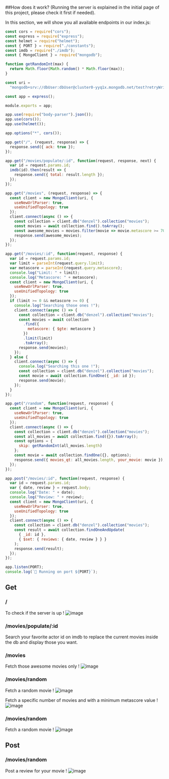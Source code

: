 ##How does it work?
(Running the server is explained in the initial page of this project, please check it first if needed).

In this section, we will show you all available endpoints in our index.js:

```javascript
const cors = require("cors");
const express = require("express");
const helmet = require("helmet");
const { PORT } = require("./constants");
const imdb = require("./imdb");
const { MongoClient } = require("mongodb");

function getRandomInt(max) {
  return Math.floor(Math.random() * Math.floor(max));
}

const uri =
  "mongodb+srv://dbUser:dbUser@cluster0-yyq1x.mongodb.net/test?retryWrites=true&w=majority";

const app = express();

module.exports = app;

app.use(require("body-parser").json());
app.use(cors());
app.use(helmet());

app.options("*", cors());

app.get("/", (request, response) => {
  response.send({ ack: true });
});

app.get("/movies/populate/:id", function(request, response, next) {
  var id = request.params.id;
  imdb(id).then(result => {
    response.send({ total: result.length });
  });
});

app.get("/movies", (request, response) => {
  const client = new MongoClient(uri, {
    useNewUrlParser: true,
    useUnifiedTopology: true
  });
  client.connect(async () => {
    const collection = client.db("denzel").collection("movies");
    const movies = await collection.find().toArray();
    const awesome_movies = movies.filter(movie => movie.metascore >= 70);
    response.send(awesome_movies);
  });
});

app.get("/movies/:id", function(request, response) {
  var id = request.params.id;
  var limit = parseInt(request.query.limit);
  var metascore = parseInt(request.query.metascore);
  console.log("Limit: " + limit);
  console.log("Metascore: " + metascore);
  const client = new MongoClient(uri, {
    useNewUrlParser: true,
    useUnifiedTopology: true
  });
  if (limit >= 0 && metascore >= 0) {
    console.log("Searching those ones !");
    client.connect(async () => {
      const collection = client.db("denzel").collection("movies");
      const movies = await collection
        .find({
          metascore: { $gte: metascore }
        })
        .limit(limit)
        .toArray();
      response.send(movies);
    });
  } else {
    client.connect(async () => {
      console.log("Searching this one !");
      const collection = client.db("denzel").collection("movies");
      const movie = await collection.findOne({ _id: id });
      response.send(movie);
    });
  }
});

app.get("/random", function(request, response) {
  const client = new MongoClient(uri, {
    useNewUrlParser: true,
    useUnifiedTopology: true
  });
  client.connect(async () => {
    const collection = client.db("denzel").collection("movies");
    const all_movies = await collection.find({}).toArray();
    const options = {
      skip: getRandomInt(all_movies.length)
    };
    const movie = await collection.findOne({}, options);
    response.send({ movies_qt: all_movies.length, your_movie: movie });
  });
});

app.post("/movies/:id", function(request, response) {
  var id = request.params.id;
  var { date, review } = request.body;
  console.log("Date: " + date);
  console.log("Review: " + review);
  const client = new MongoClient(uri, {
    useNewUrlParser: true,
    useUnifiedTopology: true
  });
  client.connect(async () => {
    const collection = client.db("denzel").collection("movies");
    const result = await collection.findOneAndUpdate(
      { _id: id },
      { $set: { reviews: { date, review } } }
    );
    response.send(result);
  });
});

app.listen(PORT);
console.log(`📡 Running on port ${PORT}`);
```

## Get

### /

To check if the server is up !
![image](./assets/img1.png)

### /movies/populate/:id

Search your favorite actor id on imdb to replace the current movies inside the db and display those you want.

### /movies

Fetch those awesome movies only !
![image](./assets/img2.png)

### /movies/random

Fetch a random movie !
![image](./assets/img5.png)

Fetch a specific number of movies and with a minimum metascore value !
![image](./assets/img4.png)

### /movies/random

Fetch a random movie !
![image](./assets/img5.png)

## Post

### /movies/random

Post a review for your movie !
![image](./assets/img6.png)
